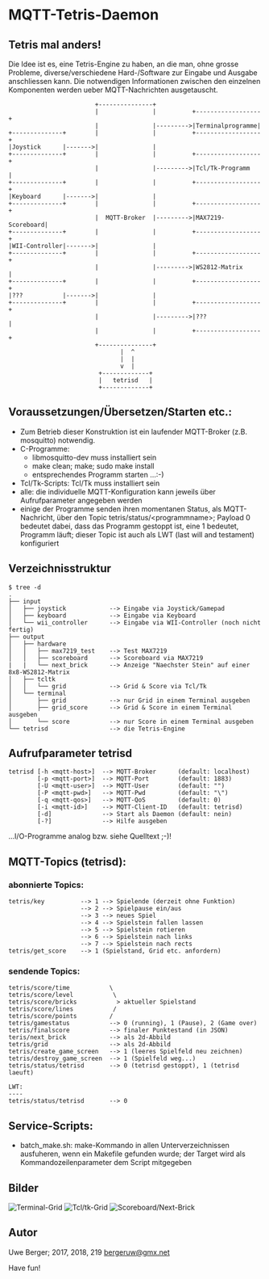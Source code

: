                      
# MQTT-Tetris-Daemon

## Tetris mal anders!

Die Idee ist es, eine Tetris-Engine zu haben, an die man, ohne grosse Probleme, diverse/verschiedene Hard-/Software zur Eingabe und Ausgabe anschliessen kann. Die notwendigen Informationen zwischen den einzelnen Komponenten werden ueber MQTT-Nachrichten ausgetauscht.


                            +---------------+
                            |               |          +------------------+
                            |               |--------->|Terminalprogramme|
    +--------------+        |               |          +------------------+
    |Joystick      |------->|               |
    +--------------+        |               |          +------------------+
                            |               |--------->|Tcl/Tk-Programm   |
    +--------------+        |               |          +------------------+
    |Keyboard      |------->|               |
    +--------------+        |               |          +------------------+
                            |  MQTT-Broker  |--------->|MAX7219-Scoreboard|
    +--------------+        |               |          +------------------+
    |WII-Controller|------->|               |
    +--------------+        |               |          +------------------+
                            |               |--------->|WS2812-Matrix     |
    +--------------+        |               |          +------------------+
    |???           |------->|               |
    +--------------+        |               |          +------------------+
                            |               |--------->|???               |
                            |               |          +------------------+
                            +---------------+
                                   |  ^
                                   |  |
                                   v  |
                             +-------------+
                             |   tetrisd   |
                             +-------------+



## Voraussetzungen/Übersetzen/Starten etc.:

- Zum Betrieb dieser Konstruktion ist ein laufender MQTT-Broker (z.B. mosquitto) notwendig.
- C-Programme:
  - libmosquitto-dev muss installiert sein
  - make clean; make; sudo make install
  - entsprechendes Programm starten ...:-)
- Tcl/Tk-Scripts: Tcl/Tk muss installiert sein
- alle: die individuelle MQTT-Konfiguration kann jeweils über Aufrufparameter angegeben werden
- einige der Programme senden ihren momentanen Status, als MQTT-Nachricht, über den Topic tetris/status/\<programmname\>; Payload 0 bedeutet dabei, dass das Programm gestoppt ist, eine 1 bedeutet, Programm läuft; dieser Topic ist auch als LWT (last will and testament) konfiguriert

## Verzeichnisstruktur

    $ tree -d
    .
    ├── input
    │   ├── joystick            --> Eingabe via Joystick/Gamepad
    │   ├── keyboard            --> Eingabe via Keyboard
    │   └── wii_controller      --> Eingabe via WII-Controller (noch nicht fertig)
    ├── output
    │   ├── hardware
    │   │   ├── max7219_test    --> Test MAX7219
    │   │   ├── scoreboard      --> Scoreboard via MAX7219
    |   |   └── next_brick      --> Anzeige "Naechster Stein" auf einer 8x8-WS2812-Matrix
    │   ├── tcltk
    │   │   └── grid            --> Grid & Score via Tcl/Tk
    │   └── terminal
    │       ├── grid            --> nur Grid in einem Terminal ausgeben
    │       ├── grid_score      --> Grid & Score in einem Terminal ausgeben
    │       └── score           --> nur Score in einem Terminal ausgeben
    └── tetrisd                 --> die Tetris-Engine

## Aufrufparameter tetrisd

    tetrisd [-h <mqtt-host>]  --> MQTT-Broker      (default: localhost)
            [-p <mqtt-port>]  --> MQTT-Port        (default: 1883)
            [-U <mqtt-user>]  --> MQTT-User        (default: "")
            [-P <mqtt-pwd>]   --> MQTT-Pwd         (default: "\")
            [-q <mqtt-qos>]   --> MQTT-QoS         (default: 0)
            [-i <mqtt-id>]    --> MQTT-Client-ID   (default: tetrisd)
            [-d]              --> Start als Daemon (default: nein)
            [-?]              --> Hilfe ausgeben

...I/O-Programme analog bzw. siehe Quelltext ;-)!


## MQTT-Topics (tetrisd):

###  abonnierte Topics:

    tetris/key          --> 1 --> Spielende (derzeit ohne Funktion)
                        --> 2 --> Spielpause ein/aus
                        --> 3 --> neues Spiel
                        --> 4 --> Spielstein fallen lassen
                        --> 5 --> Spielstein rotieren
                        --> 6 --> Spielstein nach links
                        --> 7 --> Spielstein nach rects
    tetris/get_score    --> 1 (Spielstand, Grid etc. anfordern)


###  sendende Topics:

    tetris/score/time           \
    tetris/score/level           \
    tetris/score/bricks           > aktueller Spielstand
    tetris/score/lines           /
    tetris/score/points         /
    tetris/gamestatus           --> 0 (running), 1 (Pause), 2 (Game over)
    tetris/finalscore           --> finaler Punktestand (in JSON)
    teris/next_brick            --> als 2d-Abbild
    tetris/grid                 --> als 2d-Abbild
    tetris/create_game_screen   --> 1 (leeres Spielfeld neu zeichnen)
    tetris/destroy_game_screen  --> 1 (Spielfeld weg...)
    tetris/status/tetrisd       --> 0 (tetrisd gestoppt), 1 (tetrisd laeuft)
    
    LWT:
    ----
    tetris/status/tetrisd       --> 0



## Service-Scripts:

- batch_make.sh: make-Kommando in allen Unterverzeichnissen ausfuheren, wenn ein Makefile gefunden wurde; der Target wird als Kommandozeilenparameter dem Script mitgegeben
              
## Bilder

![Terminal-Grid](images/terminal_grid.png)
![Tcl/tk-Grid](images/tcltk_grid.png)
![Scoreboard/Next-Brick](images/scoreboards.jpg)

## Autor
Uwe Berger; 2017, 2018, 219
bergeruw@gmx.net

Have fun!

